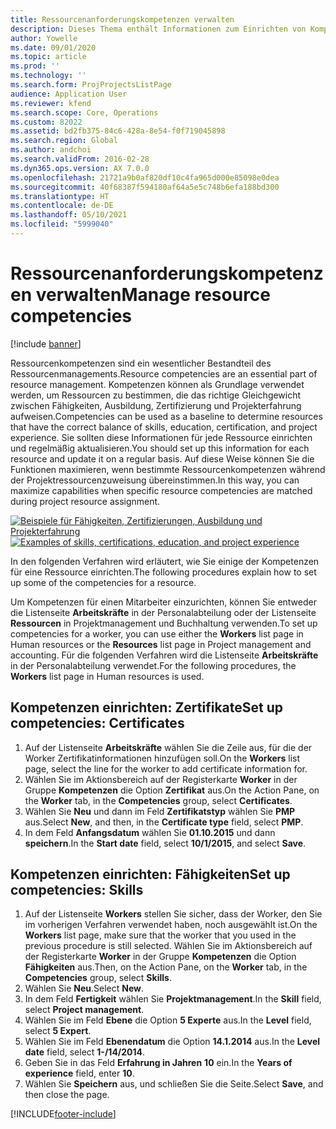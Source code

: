 ```yaml
---
title: Ressourcenanforderungskompetenzen verwalten
description: Dieses Thema enthält Informationen zum Einrichten von Kompetenzen für Projektressourcen.
author: Yowelle
ms.date: 09/01/2020
ms.topic: article
ms.prod: ''
ms.technology: ''
ms.search.form: ProjProjectsListPage
audience: Application User
ms.reviewer: kfend
ms.search.scope: Core, Operations
ms.custom: 82022
ms.assetid: bd2fb375-84c6-428a-8e54-f0f719045898
ms.search.region: Global
ms.author: andchoi
ms.search.validFrom: 2016-02-28
ms.dyn365.ops.version: AX 7.0.0
ms.openlocfilehash: 21721a9b0af820df10c4fa965d000e85098e0dea
ms.sourcegitcommit: 40f68387f594180af64a5e5c748b6efa188bd300
ms.translationtype: HT
ms.contentlocale: de-DE
ms.lasthandoff: 05/10/2021
ms.locfileid: "5999040"
---
```

# <a name="manage-resource-competencies"></a><span data-ttu-id="df999-103">Ressourcenanforderungskompetenzen verwalten</span><span class="sxs-lookup"><span data-stu-id="df999-103">Manage resource competencies</span></span>

[!include [banner](../includes/banner.md)]

<span data-ttu-id="df999-104">Ressourcenkompetenzen sind ein wesentlicher Bestandteil des Ressourcenmanagements.</span><span class="sxs-lookup"><span data-stu-id="df999-104">Resource competencies are an essential part of resource management.</span></span> <span data-ttu-id="df999-105">Kompetenzen können als Grundlage verwendet werden, um Ressourcen zu bestimmen, die das richtige Gleichgewicht zwischen Fähigkeiten, Ausbildung, Zertifizierung und Projekterfahrung aufweisen.</span><span class="sxs-lookup"><span data-stu-id="df999-105">Competencies can be used as a baseline to determine resources that have the correct balance of skills, education, certification, and project experience.</span></span> <span data-ttu-id="df999-106">Sie sollten diese Informationen für jede Ressource einrichten und regelmäßig aktualisieren.</span><span class="sxs-lookup"><span data-stu-id="df999-106">You should set up this information for each resource and update it on a regular basis.</span></span> <span data-ttu-id="df999-107">Auf diese Weise können Sie die Funktionen maximieren, wenn bestimmte Ressourcenkompetenzen während der Projektressourcenzuweisung übereinstimmen.</span><span class="sxs-lookup"><span data-stu-id="df999-107">In this way, you can maximize capabilities when specific resource competencies are matched during project resource assignment.</span></span>

<span data-ttu-id="df999-108">[![Beispiele für Fähigkeiten, Zertifizierungen, Ausbildung und Projekterfahrung](./media/projectresourcing06-1024x383.jpg)](./media/projectresourcing06.jpg)</span><span class="sxs-lookup"><span data-stu-id="df999-108">[![Examples of skills, certifications, education, and project experience](./media/projectresourcing06-1024x383.jpg)](./media/projectresourcing06.jpg)</span></span>

<span data-ttu-id="df999-109">In den folgenden Verfahren wird erläutert, wie Sie einige der Kompetenzen für eine Ressource einrichten.</span><span class="sxs-lookup"><span data-stu-id="df999-109">The following procedures explain how to set up some of the competencies for a resource.</span></span>

<span data-ttu-id="df999-110">Um Kompetenzen für einen Mitarbeiter einzurichten, können Sie entweder die Listenseite **Arbeitskräfte** in der Personalabteilung oder der Listenseite **Ressourcen** in Projektmanagement und Buchhaltung verwenden.</span><span class="sxs-lookup"><span data-stu-id="df999-110">To set up competencies for a worker, you can use either the **Workers** list page in Human resources or the **Resources** list page in Project management and accounting.</span></span> <span data-ttu-id="df999-111">Für die folgenden Verfahren wird die Listenseite **Arbeitskräfte** in der Personalabteilung verwendet.</span><span class="sxs-lookup"><span data-stu-id="df999-111">For the following procedures, the **Workers** list page in Human resources is used.</span></span>

## <a name="set-up-competencies-certificates"></a><span data-ttu-id="df999-112">Kompetenzen einrichten: Zertifikate</span><span class="sxs-lookup"><span data-stu-id="df999-112">Set up competencies: Certificates</span></span>

1. <span data-ttu-id="df999-113">Auf der Listenseite **Arbeitskräfte** wählen Sie die Zeile aus, für die der Worker Zertifikatinformationen hinzufügen soll.</span><span class="sxs-lookup"><span data-stu-id="df999-113">On the **Workers** list page, select the line for the worker to add certificate information for.</span></span>
2. <span data-ttu-id="df999-114">Wählen Sie im Aktionsbereich auf der Registerkarte **Worker** in der Gruppe **Kompetenzen** die Option **Zertifikat** aus.</span><span class="sxs-lookup"><span data-stu-id="df999-114">On the Action Pane, on the **Worker** tab, in the **Competencies** group, select **Certificates**.</span></span>
3. <span data-ttu-id="df999-115">Wählen Sie **Neu** und dann im Feld **Zertifikatstyp** wählen Sie **PMP** aus.</span><span class="sxs-lookup"><span data-stu-id="df999-115">Select **New**, and then, in the **Certificate type** field, select **PMP**.</span></span>
4. <span data-ttu-id="df999-116">In dem Feld **Anfangsdatum** wählen Sie **01.10.2015** und dann **speichern**.</span><span class="sxs-lookup"><span data-stu-id="df999-116">In the **Start date** field, select **10/1/2015**, and select **Save**.</span></span>

## <a name="set-up-competencies-skills"></a><span data-ttu-id="df999-117">Kompetenzen einrichten: Fähigkeiten</span><span class="sxs-lookup"><span data-stu-id="df999-117">Set up competencies: Skills</span></span>

1. <span data-ttu-id="df999-118">Auf der Listenseite **Workers** stellen Sie sicher, dass der Worker, den Sie im vorherigen Verfahren verwendet haben, noch ausgewählt ist.</span><span class="sxs-lookup"><span data-stu-id="df999-118">On the **Workers** list page, make sure that the worker that you used in the previous procedure is still selected.</span></span> <span data-ttu-id="df999-119">Wählen Sie im Aktionsbereich auf der Registerkarte **Worker** in der Gruppe **Kompetenzen** die Option **Fähigkeiten** aus.</span><span class="sxs-lookup"><span data-stu-id="df999-119">Then, on the Action Pane, on the **Worker** tab, in the **Competencies** group, select **Skills**.</span></span>
2. <span data-ttu-id="df999-120">Wählen Sie **Neu**.</span><span class="sxs-lookup"><span data-stu-id="df999-120">Select **New**.</span></span>
3. <span data-ttu-id="df999-121">In dem Feld **Fertigkeit** wählen Sie **Projektmanagement**.</span><span class="sxs-lookup"><span data-stu-id="df999-121">In the **Skill** field, select **Project management**.</span></span>
4. <span data-ttu-id="df999-122">Wählen Sie im Feld **Ebene** die Option **5 Experte** aus.</span><span class="sxs-lookup"><span data-stu-id="df999-122">In the **Level** field, select **5 Expert**.</span></span>
5. <span data-ttu-id="df999-123">Wählen Sie im Feld **Ebenendatum** die Option **14.1.2014** aus.</span><span class="sxs-lookup"><span data-stu-id="df999-123">In the **Level date** field, select **1-/14/2014**.</span></span>
6. <span data-ttu-id="df999-124">Geben Sie in das Feld **Erfahrung in Jahren** **10** ein.</span><span class="sxs-lookup"><span data-stu-id="df999-124">In the **Years of experience** field, enter **10**.</span></span>
7. <span data-ttu-id="df999-125">Wählen Sie **Speichern** aus, und schließen Sie die Seite.</span><span class="sxs-lookup"><span data-stu-id="df999-125">Select **Save**, and then close the page.</span></span>


[!INCLUDE[footer-include](../includes/footer-banner.md)]